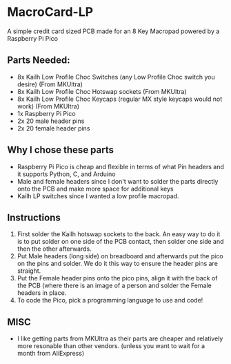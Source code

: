# MacroCard-LP
A simple credit card sized PCB made for an 8 Key Macropad powered by a Raspberry Pi Pico

## Parts Needed:
- 8x Kailh Low Profile Choc Switches (any Low Profile Choc switch you desire) (From MKUltra)
- 8x Kailh Low Profile Choc Hotswap sockets (From MKUltra)
- 8x Kailh Low Profile Choc Keycaps (regular MX style keycaps would not work) (From MKUltra)
- 1x Raspberry Pi Pico
- 2x 20 male header pins
- 2x 20 female header pins

## Why I chose these parts
- Raspberry Pi Pico is cheap and flexible in terms of what Pin headers and it supports Python, C, and Arduino
- Male and female headers since I don't want to solder the parts directly onto the PCB and make more space for additional keys
- Kailh LP switches since I wanted a low profile macropad.


## Instructions
1. First solder the Kailh hotswap sockets to the back. An easy way to do it is to put solder on one side of the PCB contact, then solder one side and then the other afterwards.
2. Put Male headers (long side) on breadboard and afterwards put the pico on the pins and solder. We do it this way to ensure the header pins are straight.
3. Put the Female header pins onto the pico pins, align it with the back of the PCB (where there is an image of a person and solder the Female headers in place.
4. To code the Pico, pick a programming language to use and code!


## MISC
- I like getting parts from MKUltra as their parts are cheaper and relatively more resonable than other vendors. (unless you want to wait for a month from AliExpress)
